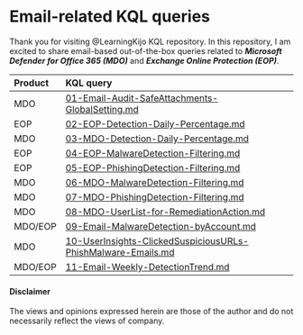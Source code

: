 # Email-related KQL queries
Thank you for visiting @LearningKijo KQL repository. 
In this repository, I am excited to share email-based out-of-the-box queries related to ***Microsoft Defender for Office 365 (MDO)*** and ***Exchange Online Protection (EOP)***.

| Product | KQL query |
|:--------|:----------|
| MDO     | [01-Email-Audit-SafeAttachments-GlobalSetting.md](https://github.com/LearningKijo/KQL/blob/main/KQL-XDR-Hunting/Email-Microsoft-Defender-for-Office365/MDO-EOP-Query-Repository/01-Email-Audit-SafeAttachments-GlobalSetting.md) |
| EOP     | [02-EOP-Detection-Daily-Percentage.md](https://github.com/LearningKijo/KQL/blob/main/KQL-XDR-Hunting/Email-Microsoft-Defender-for-Office365/MDO-EOP-Query-Repository/02-EOP-Detection-Daily-Percentage.md) |
| MDO     | [03-MDO-Detection-Daily-Percentage.md](https://github.com/LearningKijo/KQL/blob/main/KQL-XDR-Hunting/Email-Microsoft-Defender-for-Office365/MDO-EOP-Query-Repository/03-MDO-Detection-Daily-Percentage.md) |
| EOP     | [04-EOP-MalwareDetection-Filtering.md](https://github.com/LearningKijo/KQL/blob/main/KQL-XDR-Hunting/Email-Microsoft-Defender-for-Office365/MDO-EOP-Query-Repository/04-EOP-MalwareDetection-Filtering.md) |
| EOP     | [05-EOP-PhishingDetection-Filtering.md](https://github.com/LearningKijo/KQL/blob/main/KQL-XDR-Hunting/Email-Microsoft-Defender-for-Office365/MDO-EOP-Query-Repository/05-EOP-PhishingDetection-Filtering.md) |
| MDO     | [06-MDO-MalwareDetection-Filtering.md](https://github.com/LearningKijo/KQL/blob/main/KQL-XDR-Hunting/Email-Microsoft-Defender-for-Office365/MDO-EOP-Query-Repository/06-MDO-MalwareDetection-Filtering.md) |
| MDO     | [07-MDO-PhishingDetection-Filtering.md](https://github.com/LearningKijo/KQL/blob/main/KQL-XDR-Hunting/Email-Microsoft-Defender-for-Office365/MDO-EOP-Query-Repository/07-MDO-PhishingDetection-Filtering.md) |
| MDO     | [08-MDO-UserList-for-RemediationAction.md](https://github.com/LearningKijo/KQL/blob/main/KQL-XDR-Hunting/Email-Microsoft-Defender-for-Office365/MDO-EOP-Query-Repository/08-MDO-UserList-for-RemediationAction.md) |
| MDO/EOP | [09-Email-MalwareDetection-byAccount.md](https://github.com/LearningKijo/KQL/blob/main/KQL-XDR-Hunting/Email-Microsoft-Defender-for-Office365/MDO-EOP-Query-Repository/09-Email-MalwareDetection-byAccount.md) |
| MDO     | [10-UserInsights-ClickedSuspiciousURLs-PhishMalware-Emails.md](https://github.com/LearningKijo/KQL/blob/main/KQL-XDR-Hunting/Email-Microsoft-Defender-for-Office365/MDO-EOP-Query-Repository/10-UserInsights-ClickedSuspiciousURLs-PhishMalware-Emails.md) |
| MDO/EOP | [11-Email-Weekly-DetectionTrend.md](https://github.com/LearningKijo/KQL/blob/main/KQL-XDR-Hunting/Email-Microsoft-Defender-for-Office365/MDO-EOP-Query-Repository/11-Email-Weekly-DetectionTrend.md) |



#### Disclaimer
The views and opinions expressed herein are those of the author and do not necessarily reflect the views of company.

